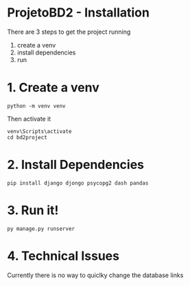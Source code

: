 # ProjetoBD2 - Installation
There are 3 steps to get the project running
1. create a venv
2. install dependencies
3. run

# 1. Create a venv
 ```
 python -m venv venv
 ```
 Then activate it
 ```
 venv\Scripts\activate
 cd bd2project
 ```
# 2. Install Dependencies
```
pip install django djongo psycopg2 dash pandas
```

# 3. Run it!
```
py manage.py runserver
```
# 4. Technical Issues
Currently there is no way to quiclky change the database links
